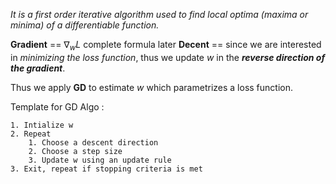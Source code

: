 
*It is a first order iterative algorithm used to find local optima (maxima or minima) of a differentiable function.*

**Gradient** ==  $\nabla_wL$   $\text{complete formula later}$
**Decent** == since we are interested in *minimizing the loss function*, thus we update $w$ in the ***reverse direction of the gradient***.

Thus we apply **GD** to estimate $w$ which parametrizes a loss function.


Template for GD Algo :
```
1. Intialize w
2. Repeat
	1. Choose a descent direction
	2. Choose a step size
	3. Update w using an update rule
3. Exit, repeat if stopping criteria is met
```
